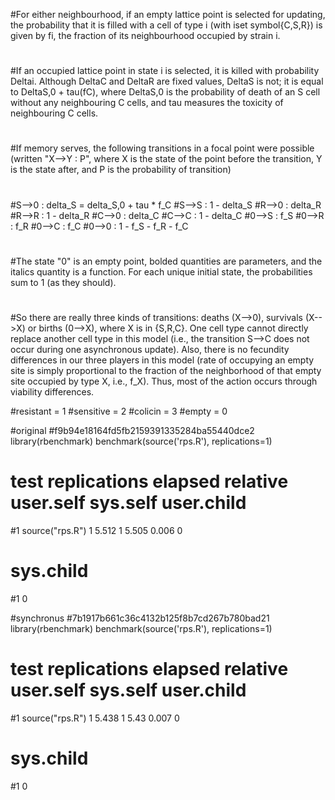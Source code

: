 
#For either neighbourhood, if an empty lattice point is selected for updating, the probability that it is filled with a cell of type i (with iset symbol{C,S,R}) is given by fi, the fraction of its neighbourhood occupied by strain i.
#
#If an occupied lattice point in state i is selected, it is killed with probability Deltai. Although DeltaC and DeltaR are fixed values, DeltaS is not; it is equal to DeltaS,0 + tau(fC), where DeltaS,0 is the probability of death of an S cell without any neighbouring C cells, and tau measures the toxicity of neighbouring C cells.
#
#If memory serves, the following transitions in a focal point were possible (written "X-->Y  :  P", where X is the state of the point before the transition, Y is the state after, and P is the probability of transition)
#
#S-->0  :  delta_S = delta_S,0 + tau * f_C
#S-->S :  1 - delta_S
#R-->0 :  delta_R
#R-->R :  1 - delta_R
#C-->0 :  delta_C
#C-->C : 1 - delta_C
#0-->S : f_S
#0-->R : f_R
#0-->C : f_C
#0-->0 : 1 - f_S - f_R - f_C
#
#The state "0" is an empty point, bolded quantities are parameters, and the italics quantity is a function. For each unique initial state, the probabilities sum to 1 (as they should).
#
#So there are really three kinds of transitions: deaths (X-->0), survivals (X-->X) or births (0-->X), where X is in {S,R,C}.  One cell type cannot directly replace another cell type in this model (i.e., the transition S-->C does not occur during one asynchronous update).  Also, there is no fecundity differences in our three players in this model (rate of occupying an empty site is simply proportional to the fraction of the neighborhood of that empty site occupied by type X, i.e., f_X).  Thus, most of the action occurs through viability differences.

#resistant = 1
#sensitive = 2
#colicin = 3
#empty = 0

#original
#f9b94e18164fd5fb2159391335284ba55440dce2
library(rbenchmark)
benchmark(source('rps.R'), replications=1)
#             test replications elapsed relative user.self sys.self user.child
#1 source("rps.R")            1   5.512        1     5.505    0.006          0
#  sys.child
#1         0


#synchronus
#7b1917b661c36c4132b125f8b7cd267b780bad21
library(rbenchmark)
benchmark(source('rps.R'), replications=1)
#             test replications elapsed relative user.self sys.self user.child
#1 source("rps.R")            1   5.438        1      5.43    0.007          0
#  sys.child
#1         0
